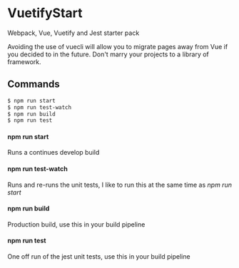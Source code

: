 # VuetifyStart

Webpack, Vue, Vuetify and Jest starter pack

Avoiding the use of vuecli will allow you to migrate pages away from Vue if you decided to in the future. Don't marry your projects to a library of framework.

## Commands
```sh
$ npm run start
$ npm run test-watch
$ npm run build
$ npm run test
```

#### npm run start
Runs a continues develop build

#### npm run test-watch
Runs and re-runs the unit tests, I like to run this at the same time as *npm run start*

#### npm run build
Production build, use this in your build pipeline

#### npm run test
One off run of the jest unit tests, use this in your build pipeline

